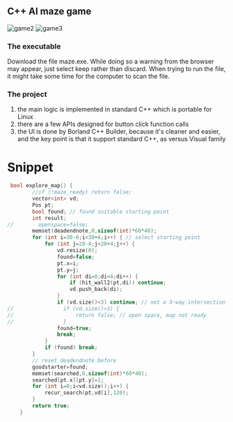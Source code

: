 ## C++ AI maze game 
![game2](https://user-images.githubusercontent.com/85022169/136157478-e09a9d3a-d189-45ea-83ba-5b5dfdd5da0e.jpg)
![game3](https://user-images.githubusercontent.com/85022169/136157733-0dae433b-6bfa-4f94-9147-cef549111086.jpg)
### The executable
Download the file maze.exe. While doing so a warning from the browser may appear, just select keep rather than discard. When trying to run the file, it might take some time for the computer to scan the file.
### The project
1. the main logic is implemented in standard C++ which is portable for Linux
2. there are a few APIs designed for button click function calls
3. the UI is done by Borland C++ Builder, because it's cleaner and easier, and the key point is that it support standard C++, as versus  Visual family
# Snippet

```C++
 bool explore_map() {
        //if (!maze_ready) return false;
        vector<int> vd;
        Pos pt;
        bool found; // found suitable starting point
        int result;
//        openspace=false;
        memset(deadendnote,0,sizeof(int)*60*40);
        for (int i=30-6;i<30+6;i++) { // select starting point
            for (int j=20-4;j<20+4;j++) {
                vd.resize(0);
                found=false;
                pt.x=i;
                pt.y=j;
                for (int di=0;di<4;di++) {
                    if (hit_wall2(pt,di)) continue;
                    vd.push_back(di);
                }
                if (vd.size()<3) continue; // not a 3-way intersection
//                if (vd.size()>3) {
//                    return false; // open space, map not ready
//                }
                found=true;
                break;
            }
            if (found) break;
        }
        // reset deadendnote before
        goodstarter=found;
        memset(searched,0,sizeof(int)*60*40);
        searched[pt.x][pt.y]=1;
        for (int i=0;i<vd.size();i++) {
            recur_search(pt,vd[i],120);
        }
        return true;
    }
